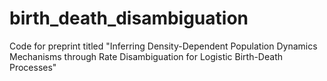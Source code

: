 # birth_death_disambiguation
Code for preprint titled "Inferring Density-Dependent Population Dynamics Mechanisms through Rate Disambiguation for Logistic Birth-Death Processes" 
